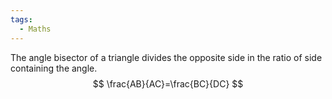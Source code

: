```yaml
---
tags:
  - Maths
---
```

The angle bisector of a triangle divides the opposite side in the ratio of side containing the angle.
$$
\frac{AB}{AC}=\frac{BC}{DC}
$$
